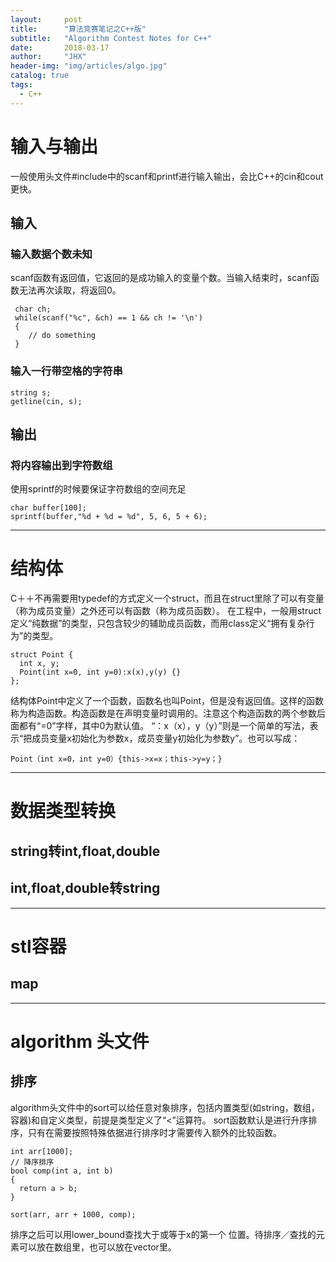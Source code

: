 ```yaml
---
layout:		post
title: 		"算法竞赛笔记之C++版"
subtitle: 	"Algorithm Contest Notes for C++"
date: 		2018-03-17
author: 	"JHX"
header-img: "img/articles/algo.jpg"
catalog: true
tags:
  - C++
---
```


# 输入与输出
一般使用头文件#include<cstdio>中的scanf和printf进行输入输出，会比C++的cin和cout更快。

## 输入

### 输入数据个数未知
scanf函数有返回值，它返回的是成功输入的变量个数。当输入结束时，scanf函数无法再次读取，将返回0。
```
 char ch;
 while(scanf("%c", &ch) == 1 && ch != '\n')
 {
 	// do something	
 }
```

### 输入一行带空格的字符串
```
string s;
getline(cin, s);
```
## 输出
### 将内容输出到字符数组
使用sprintf的时候要保证字符数组的空间充足
```
char buffer[100];
sprintf(buffer,"%d + %d = %d", 5, 6, 5 + 6);
```
* * *
# 结构体
C＋＋不再需要用typedef的方式定义一个struct，而且在struct里除了可以有变量（称为成员变量）之外还可以有函数（称为成员函数）。
在工程中，一般用struct定义“纯数据”的类型，只包含较少的辅助成员函数，而用class定义“拥有复杂行为”的类型。

```
struct Point {
  int x, y;
  Point(int x=0, int y=0):x(x),y(y) {}
};
```
结构体Point中定义了一个函数，函数名也叫Point，但是没有返回值。这样的函数称为构造函数。构造函数是在声明变量时调用的。注意这个构造函数的两个参数后面都有“=0”字样，其中0为默认值。
“：x（x），y（y）”则是一个简单的写法，表示“把成员变量x初始化为参数x，成员变量y初始化为参数y”。也可以写成：
```
Point（int x=0，int y=0）{this->x=x；this->y=y；}
```

* * *
# 数据类型转换
## string转int,float,double
## int,float,double转string

* * *
# stl容器
## map


* * *
# algorithm 头文件
## 排序
algorithm头文件中的sort可以给任意对象排序，包括内置类型(如string，数组，容器)和自定义类型，前提是类型定义了“<”运算符。
sort函数默认是进行升序排序，只有在需要按照特殊依据进行排序时才需要传入额外的比较函数。
```
int arr[1000];
// 降序排序
bool comp(int a, int b)
{
  return a > b;
}

sort(arr, arr + 1000, comp);
```

排序之后可以用lower_bound查找大于或等于x的第一个
位置。待排序／查找的元素可以放在数组里，也可以放在vector里。